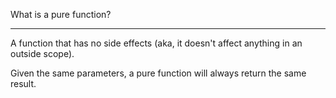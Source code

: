 What is a pure function?

---

A function that has no side effects (aka, it doesn't affect anything in an outside scope). 

Given the same parameters, a pure function will always return the same result.
